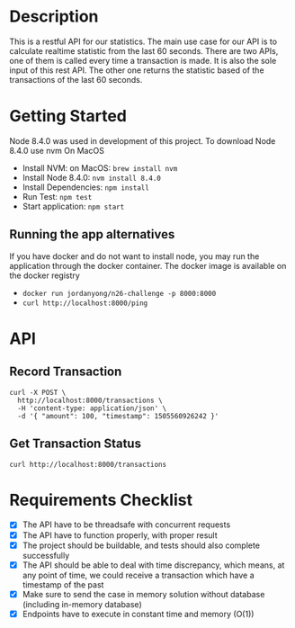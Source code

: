 # Description
This is a restful API for our statistics. The main use case for our API is to calculate realtime statistic from the last 60 seconds.
There are two APIs, one of them is called every time a transaction is made. It is also the sole input of this rest API.
The other one returns the statistic based of the transactions of the last 60 seconds.

# Getting Started
Node 8.4.0 was used in development of this project. To download Node 8.4.0 use nvm
On MacOS
- Install NVM: on MacOS: `brew install nvm`
- Install Node 8.4.0: `nvm install 8.4.0`
- Install Dependencies: `npm install`
- Run Test: `npm test`
- Start application: `npm start`

## Running the app alternatives
If you have docker and do not want to install node, you may run the application through the docker container.
The docker image is available on the docker registry
- `docker run jordanyong/n26-challenge -p 8000:8000`
- `curl http://localhost:8000/ping`

# API
## Record Transaction
```
curl -X POST \
  http://localhost:8000/transactions \
  -H 'content-type: application/json' \
  -d '{ "amount": 100, "timestamp": 1505560926242 }'
```

## Get Transaction Status
```
curl http://localhost:8000/transactions
```

# Requirements Checklist
- [x] The API have to be threadsafe with concurrent requests
- [x] The API have to function properly, with proper result
- [x] The project should be buildable, and tests should also complete successfully
- [x] The API should be able to deal with time discrepancy, which means, at any point of time,
      we could receive a transaction which have a timestamp of the past
- [x] Make sure to send the case in memory solution without database (including in-memory
      database)
- [x] Endpoints have to execute in constant time and memory (O(1))
